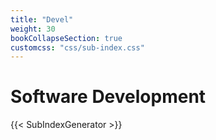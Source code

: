 ```yaml
---
title: "Devel"
weight: 30
bookCollapseSection: true
customcss: "css/sub-index.css"
---
```


# Software Development
{{< SubIndexGenerator >}}
